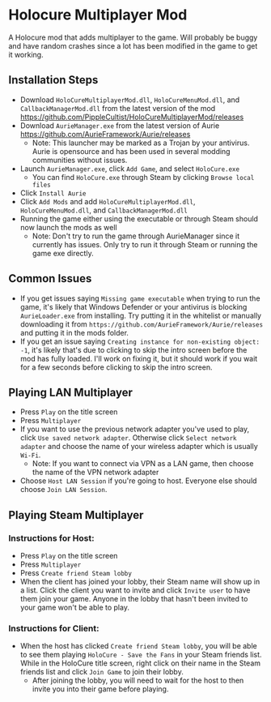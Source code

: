 # Holocure Multiplayer Mod
A Holocure mod that adds multiplayer to the game. Will probably be buggy and have random crashes since a lot has been modified in the game to get it working.
## Installation Steps
- Download `HoloCureMultiplayerMod.dll`, `HoloCureMenuMod.dll`, and `CallbackManagerMod.dll` from the latest version of the mod https://github.com/PippleCultist/HoloCureMultiplayerMod/releases
- Download `AurieManager.exe` from the latest version of Aurie https://github.com/AurieFramework/Aurie/releases
    - Note: This launcher may be marked as a Trojan by your antivirus. Aurie is opensource and has been used in several modding communities without issues.
- Launch `AurieManager.exe`, click `Add Game`, and select `HoloCure.exe`
    - You can find `HoloCure.exe` through Steam by clicking `Browse local files`
- Click `Install Aurie`
- Click `Add Mods` and add `HoloCureMultiplayerMod.dll`, `HoloCureMenuMod.dll`, and `CallbackManagerMod.dll`
- Running the game either using the executable or through Steam should now launch the mods as well
    - Note: Don't try to run the game through AurieManager since it currently has issues. Only try to run it through Steam or running the game exe directly.
## Common Issues
- If you get issues saying `Missing game executable` when trying to run the game, it's likely that Windows Defender or your antivirus is blocking `AurieLoader.exe` from installing. Try putting it in the whitelist or manually downloading it from `https://github.com/AurieFramework/Aurie/releases` and putting it in the mods folder.
- If you get an issue saying `Creating instance for non-existing object: -1`, it's likely that's due to clicking to skip the intro screen before the mod has fully loaded. I'll work on fixing it, but it should work if you wait for a few seconds before clicking to skip the intro screen.
## Playing LAN Multiplayer
- Press `Play` on the title screen
- Press `Multiplayer`
- If you want to use the previous network adapter you've used to play, click `Use saved network adapter`. Otherwise click `Select network adapter` and choose the name of your wireless adapter which is usually `Wi-Fi`.
    - Note: If you want to connect via VPN as a LAN game, then choose the name of the VPN network adapter
- Choose `Host LAN Session` if you're going to host. Everyone else should choose `Join LAN Session`.
## Playing Steam Multiplayer
### Instructions for Host:
- Press `Play` on the title screen
- Press `Multiplayer`
- Press `Create friend Steam lobby`
- When the client has joined your lobby, their Steam name will show up in a list. Click the client you want to invite and click `Invite user` to have them join your game. Anyone in the lobby that hasn't been invited to your game won't be able to play.
### Instructions for Client:
- When the host has clicked `Create friend Steam lobby`, you will be able to see them playing `HoloCure - Save the Fans` in your Steam friends list. While in the HoloCure title screen, right click on their name in the Steam friends list and click `Join Game` to join their lobby.
    - After joining the lobby, you will need to wait for the host to then invite you into their game before playing.
